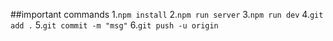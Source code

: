 ##important commands 1.`npm install` 2.`npm run server` 3.`npm run dev` 4.`git add .` 5.`git commit -m "msg"` 6.`git push -u origin`
